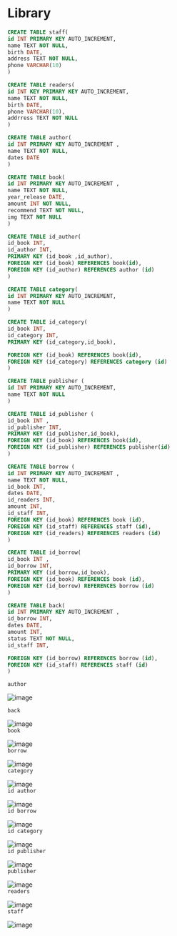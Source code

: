 # Library
  
```sql
CREATE TABLE staff(
id INT PRIMARY KEY AUTO_INCREMENT,
name TEXT NOT NULL,
birth DATE,
address TEXT NOT NULL,
phone VARCHAR(10)
)
```
```sql
CREATE TABLE readers(
id INT KEY PRIMARY KEY AUTO_INCREMENT,
name TEXT NOT NULL,
birth DATE,
phone VARCHAR(10),
addrress TEXT NOT NULL
)
```
```sql
CREATE TABLE author(
id INT PRIMARY KEY AUTO_INCREMENT ,
name TEXT NOT NULL,
dates DATE
)
```
```sql
CREATE TABLE book(
id INT PRIMARY KEY AUTO_INCREMENT ,
name TEXT NOT NULL,
year_release DATE,
amount INT NOT NULL,
recommend TEXT NOT NULL,
img TEXT NOT NULL
)
```
```sql
CREATE TABLE id_author(
id_book INT,
id_author INT,
PRIMARY KEY (id_book ,id_author),
FOREIGN KEY (id_book) REFERENCES book(id),
FOREIGN KEY (id_author) REFERENCES author (id)
)

```
```sql
CREATE TABLE category(
id INT PRIMARY KEY AUTO_INCREMENT,
name TEXT NOT NULL
)
```
```sql
CREATE TABLE id_category(
id_book INT,
id_category INT,
PRIMARY KEY (id_category,id_book),

FOREIGN KEY (id_book) REFERENCES book(id),
FOREIGN KEY (id_category) REFERENCES category (id)
)
```
```sql
CREATE TABLE publisher (
id INT PRIMARY KEY AUTO_INCREMENT,
name TEXT NOT NULL
)
```
```sql
CREATE TABLE id_publisher (
id_book INT ,
id_publisher INT,
PRIMARY KEY (id_publisher,id_book),
FOREIGN KEY (id_book) REFERENCES book(id),
FOREIGN KEY (id_publisher) REFERENCES publisher(id)
)
```
```sql
CREATE TABLE borrow (
id INT PRIMARY KEY AUTO_INCREMENT ,
name TEXT NOT NULL,
id_book INT,
dates DATE,
id_readers INT,
amount INT,
id_staff INT,
FOREIGN KEY (id_book) REFERENCES book (id),
FOREIGN KEY (id_staff) REFERENCES staff (id),
FOREIGN KEY (id_readers) REFERENCES readers (id)
)
```
```sql
CREATE TABLE id_borrow(
id_book INT ,
id_borrow INT,
PRIMARY KEY (id_borrow,id_book),
FOREIGN KEY (id_book) REFERENCES book (id),
FOREIGN KEY (id_borrow) REFERENCES borrow (id)
)
```
```sql
CREATE TABLE back(
id INT PRIMARY KEY AUTO_INCREMENT ,
id_borrow INT,
dates DATE,
amount INT,
status TEXT NOT NULL,
id_staff INT,

FOREIGN KEY (id_borrow) REFERENCES borrow (id),
FOREIGN KEY (id_staff) REFERENCES staff (id)
)
```
  
`author`  
 
![image](1.jpg)
  
`back`  
 
![image](2.jpg)  
`book`  
 
![image](3.jpg)  
`borrow`  
 
![image](4.jpg)  
`category`  
 
![image](5.jpg)  
`id author`  
 
![image](6.jpg)  
`id borrow`  
 
![image](7.jpg)  
`id category`  
 
![image](8.jpg)  
`id publisher`  
 
![image](9.jpg)  
`publisher`  
 
![image](10.jpg)  
`readers`  
 
![image](11.jpg)  
`staff`  
 
![image](12.jpg)